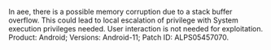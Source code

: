 In aee, there is a possible memory corruption due to a stack buffer overflow. This could lead to local escalation of privilege with System execution privileges needed. User interaction is not needed for exploitation. Product: Android; Versions: Android-11; Patch ID: ALPS05457070.
